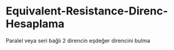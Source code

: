# Equivalent-Resistance-Direnc-Hesaplama
 Paralel veya seri bağlı 2 direncin eşdeğer direncini bulma
